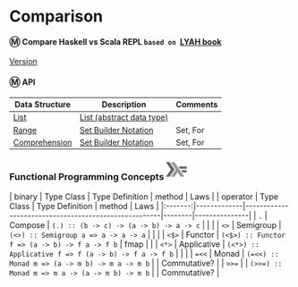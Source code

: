 # Comparison

#### :m: Compare Haskell vs Scala REPL `based on `[LYAH book](http://learnyouahaskell.com/)

[Version](Version.md)


#### :m: API

| Data Structure  | Description                                                                          | Comments |
|-----------------|--------------------------------------------------------------------------------------|----------|
| [List](List.md) | [List (abstract data type)](https://en.wikipedia.org/wiki/List_(abstract_data_type)) |          |
| [Range](Range.md) | [Set Builder Notation](https://en.wikipedia.org/wiki/Set-builder_notation) |  Set, For   |
| [Comprehension](Comprehension.md) | [Set Builder Notation](https://en.wikipedia.org/wiki/Set-builder_notation) |  Set, For         |

### Functional Programming Concepts <sup><img src="../images/602px-Haskell-Logo.svg.png" width=37 height=26><img></sup>

|  binary   | Type Class  |  Type Definition                                     | method | Laws          |
|  operator   | Type Class  |  Type Definition                                     | method | Laws          |
|:-------:|-------------|------------------------------------------------------|--------|---------------|
| `.`     | Compose     | `(.) :: (b -> c) -> (a -> b) -> a -> c`              |        |        |
| `<>`    | Semigroup   | `(<>) :: Semigroup a => a -> a -> a`                 |        |        |
| `<$>`   | Functor     | `(<$>) :: Functor f => (a -> b) -> f a -> f b`       | fmap   |        |
| `<*>`   | Applicative | `(<*>) :: Applicative f => f (a -> b) -> f a -> f b` |        |         |
| `=<<`   | Monad       | `(=<<) :: Monad m => (a -> m b) -> m a -> m b`       |        | Commutative?        |
| `>>=`   |             | `(>>=) :: Monad m => m a -> (a -> m b) -> m b`       |        | Commutative?        |

